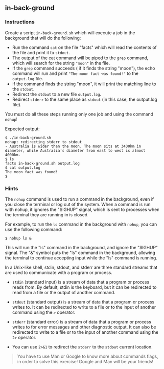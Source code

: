 ## in-back-ground

### Instructions

Create a script `in-back-ground.sh` which will execute a job in the background that will do the following:

- Run the command `cat` on the file "facts" which will read the contents of the file and print it to `stdout`.
- The output of the cat command will be piped to the `grep` command, which will search for the string `"moon"` in the file.
- If the `grep` command succeeds ( if it finds the string "moon"), the echo command will run and print `"The moon fact was found!"` to the `output.log` file.
- If the command finds the string "moon", it will print the matching line to the `stdout`.
- Redirect the `stdout` to a new file `output.log`.
- Redirect `stderr` to the same place as `stdout` (in this case, the output.log file).

You must do all these steps running only one job and using the command `nohup`!

Expected output:

```console
$ ./in-back-ground.sh
nohup: redirecting stderr to stdout
- Australia is wider than the moon. The moon sits at 3400km in diameter, while Australia’s diameter from east to west is almost 4000km.
$ ls
facts in-back-ground.sh output.log
$ cat output.log
The moon fact was found!
$
```

### Hints

The `nohup` command is used to run a command in the background, even if you close the terminal or log out of the system. When a command is run with nohup, it ignores the "SIGHUP" signal, which is sent to processes when the terminal they are running in is closed.

For example, to run the `ls` command in the background with `nohup`, you can use the following command:

```console
$ nohup ls &
```

This will run the "ls" command in the background, and ignore the "SIGHUP" signal. The "&" symbol puts the "ls" command in the background, allowing the terminal to continue accepting input while the "ls" command is running.

In a Unix-like shell, stdin, stdout, and stderr are three standard streams that are used to communicate with a program or process.

- `stdin` (standard input) is a stream of data that a program or process reads from. By default, stdin is the keyboard, but it can be redirected to read from a file or the output of another command.

- `stdout` (standard output) is a stream of data that a program or process writes to. It can be redirected to write to a file or to the input of another command using the `>` operator.

- `stderr` (standard error) is a stream of data that a program or process writes to for error messages and other diagnostic output. It can also be redirected to write to a file or to the input of another command using the `2>` operator.

- You can use `2>&1` to redirect the `stderr` to the `stdout` current location.

> You have to use Man or Google to know more about commands flags, in order to solve this exercise!
> Google and Man will be your friends!
